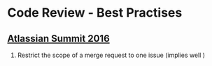 # Code Review - Best Practises

## [Atlassian Summit 2016](https://www.youtube.com/watch?v=fatTnX8_ZRk&t=5s)
1.	Restrict the scope of a merge request to one issue (implies well )
<!--stackedit_data:
eyJoaXN0b3J5IjpbLTE3MjM3OTIyNjldfQ==
-->
